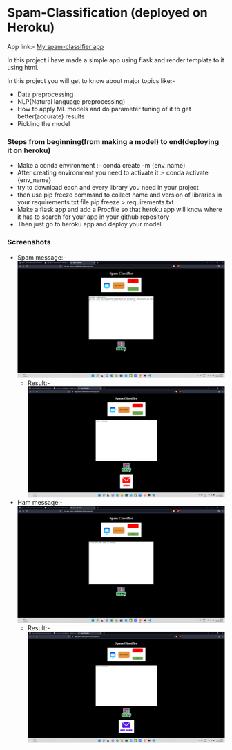 # Spam-Classification (deployed on Heroku)

App link:- [My spam-classifier app](https://app-spam-classification.herokuapp.com/)

In this project i have made a simple app using flask and render template to it using html.

In this project you will get to know about major topics like:-
* Data preprocessing
* NLP(Natural language preprocessing)
* How to apply ML models and do parameter tuning of it to get better(accurate) results
* Pickling the model

### Steps from beginning(from making a model) to end(deploying it on heroku)

* Make a conda environment :- conda create -m {env_name}
* After creating environment you need to activate it :- conda activate {env_name}
* try to download each and every library you need in your project
* then use pip freeze command to collect name and version of libraries in your requirements.txt file pip freeze > requirements.txt
* Make a flask app and add a Procfile so that heroku app will know where it has to search for your app in your github repository
* Then just go to heroku app and deploy your model

### Screenshots
* Spam message:- 
 ![spam_message](https://github.com/shray732002/spam-classification/blob/main/screenshot/message-spam.png)
   * Result:-
    ![spam_result](https://github.com/shray732002/spam-classification/blob/main/screenshot/spam.png)
* Ham message:-
 ![ham_message](https://github.com/shray732002/spam-classification/blob/main/screenshot/message-notspam.png)  
   * Result:-
    ![ham_result](https://github.com/shray732002/spam-classification/blob/main/screenshot/notspam.png)
